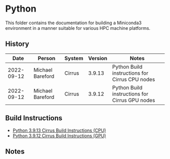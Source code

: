 Python
======

This folder contains the documentation for building a Miniconda3 environment in a manner
suitable for various HPC machine platforms.

History
-------

Date | Person | System | Version | Notes
---- | -------|--------|---------|------
2022-09-12 | Michael Bareford | Cirrus | 3.9.13 | Python Build instructions for Cirrus CPU nodes
2022-09-12 | Michael Bareford | Cirrus | 3.9.12 | Python Build instructions for Cirrus GPU nodes

Build Instructions
------------------

* [Python 3.9.13 Cirrus Build Instructions (CPU)](build_python_3.9.13_cirrus_cpu.md)
* [Python 3.9.12 Cirrus Build Instructions (GPU)](build_python_3.9.12_cirrus_gpu.md)

Notes
-----

